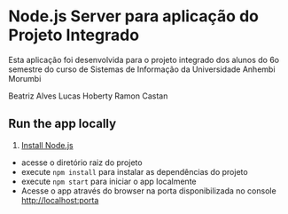 # Node.js Server para aplicação do Projeto Integrado

Esta aplicação foi desenvolvida para o projeto integrado dos alunos do 6o semestre do curso de Sistemas de Informação da Universidade Anhembi Morumbi

Beatriz Alves
Lucas Hoberty
Ramon Castan

## Run the app locally

1. [Install Node.js][]
+ acesse o diretório raiz do projeto
+ execute `npm install` para instalar as dependências do projeto
+ execute `npm start` para iniciar o app localmente
+ Acesse o app através do browser na porta disponibilizada no console <http://localhost:porta>

[Install Node.js]: https://nodejs.org/en/download/
